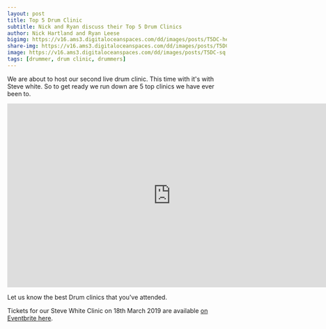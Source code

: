 ```yaml
---
layout: post
title: Top 5 Drum Clinic
subtitle: Nick and Ryan discuss their Top 5 Drum Clinics 
author: Nick Hartland and Ryan Leese
bigimg: https://v16.ams3.digitaloceanspaces.com/dd/images/posts/T5DC-header.jpg
share-img: https://v16.ams3.digitaloceanspaces.com/dd/images/posts/T5DC-shareimage.jpg
image: https://v16.ams3.digitaloceanspaces.com/dd/images/posts/T5DC-sq.jpg
tags: [drummer, drum clinic, drummers]
---
```



We are about to host our second live drum clinic. This time with it's with Steve white. So to get ready we run down are 5 top clinics we have ever been to.

<iframe width="750" height="422" src="https://www.youtube.com/embed/OifMOcnx9tg" frameborder="0" allow="accelerometer; autoplay; encrypted-media; gyroscope; picture-in-picture" allowfullscreen></iframe>

Let us know the best Drum clinics that you've attended.

Tickets for our Steve White Clinic on 18th March 2019 are available [on Eventbrite here](https://www.eventbrite.co.uk/e/steve-white-in-clinic-tickets-54169184489).
